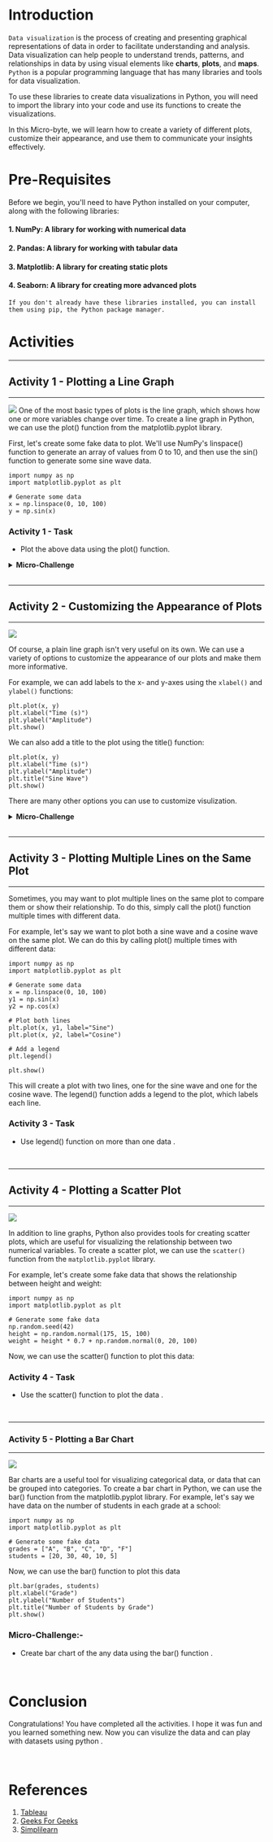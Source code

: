 # Introduction
`Data visualization` is the process of creating and presenting graphical representations of data in order to facilitate understanding and analysis. Data visualization can help people to understand trends, patterns, and relationships in data by using visual elements like **charts**, **plots**, and **maps**.
`Python` is a popular programming language that has many libraries and tools for data visualization. 

To use these libraries to create data visualizations in Python, you will need to import the library into your code and use its functions to create the visualizations. 

In this Micro-byte, we will learn how to create a variety of different plots, customize their appearance, and use them to communicate your insights effectively.
<br>

# Pre-Requisites
Before we begin, you'll need to have Python installed on your computer, along with the following libraries:

#### 1. NumPy: A library for working with numerical data
#### 2. Pandas: A library for working with tabular data
#### 3. Matplotlib: A library for creating static plots
#### 4. Seaborn: A library for creating more advanced plots

`If you don't already have these libraries installed, you can install them using pip, the Python package manager. 
`
<br>

# Activities

---
## Activity 1 - Plotting a Line Graph
---
<img src='./images/Activity_1.png'>
One of the most basic types of plots is the line graph, which shows how one or more variables change over time.
To create a line graph in Python, we can use the plot() function from the matplotlib.pyplot library.

First, let's create some fake data to plot. We'll use NumPy's linspace() function to 
generate an array of values from 0 to 10, and then use the sin() function to generate some sine wave data.
```
import numpy as np
import matplotlib.pyplot as plt

# Generate some data
x = np.linspace(0, 10, 100)
y = np.sin(x)
```
### Activity 1 - Task

- Plot the above data using the plot() function. 



<details>
<summary> <b>Micro-Challenge</b></summary>
Instead of using the random data use the real data and plot data from it .
You can download the dataset from Kaggle.
</details>

<br>

---
## Activity 2 - Customizing the Appearance of Plots

---
<img src='./images/Activity_2.png'>

Of course, a plain line graph isn't very useful on its own. 
We can use a variety of options to customize the appearance of our plots and make them more informative.

For example, we can add labels to the x- and y-axes using the `xlabel()` and `ylabel()` functions:
```
plt.plot(x, y)
plt.xlabel("Time (s)")
plt.ylabel("Amplitude")
plt.show()
```
We can also add a title to the plot using the title() function:

```
plt.plot(x, y)
plt.xlabel("Time (s)")
plt.ylabel("Amplitude")
plt.title("Sine Wave")
plt.show()
```
There are many other options you can use to customize visulization.
<details>
<summary> <b>Micro-Challenge</b></summary>
Change appearance of your plots, 
such as changing the line style, color, and markers, and adding grid lines and legends.
</details>
</details>

<br>

---
## Activity 3 - Plotting Multiple Lines on the Same Plot
--- 

 Sometimes, you may want to plot multiple lines on the same plot to 
 compare them or show their relationship. To do this, simply call the plot() 
 function multiple times with different data.

For example, let's say we want to plot both a sine wave and a cosine
wave on the same plot. We can do this by calling plot() multiple times with different data:
```
import numpy as np
import matplotlib.pyplot as plt

# Generate some data
x = np.linspace(0, 10, 100)
y1 = np.sin(x)
y2 = np.cos(x)

# Plot both lines
plt.plot(x, y1, label="Sine")
plt.plot(x, y2, label="Cosine")

# Add a legend
plt.legend()

plt.show()
```
This will create a plot with two lines, one for the sine wave and one for the cosine wave. 
The legend() function adds a legend to the plot, which labels each line.

### Activity 3 - Task
- Use legend() function on more than one data .

<br>

---
## Activity 4 - Plotting a Scatter Plot
---
<img src='./images/Activity_3.png'>

In addition to line graphs, Python also provides tools for creating scatter plots, 
which are useful for visualizing the relationship between two numerical variables. 
To create a scatter plot, we can use the `scatter()` function from the `matplotlib.pyplot` library.

For example, let's create some fake data that shows the relationship between height and weight:
```
import numpy as np
import matplotlib.pyplot as plt

# Generate some fake data
np.random.seed(42)
height = np.random.normal(175, 15, 100)
weight = height * 0.7 + np.random.normal(0, 20, 100)
```
Now, we can use the scatter() function to plot this data:
### Activity 4 -  Task

- Use the scatter() function to plot the data .

<br>

---
### Activity 5 - Plotting a Bar Chart
---
<img src='./images/Activity_5.png'>

Bar charts are a useful tool for visualizing categorical data, or data that can be grouped into categories. 
To create a bar chart in Python, we can use the bar() function from the matplotlib.pyplot library.
For example, let's say we have data on the number of students in each grade at a school:
```
import numpy as np
import matplotlib.pyplot as plt

# Generate some fake data
grades = ["A", "B", "C", "D", "F"]
students = [20, 30, 40, 10, 5]
```
Now, we can use the bar() function to plot this data
```
plt.bar(grades, students)
plt.xlabel("Grade")
plt.ylabel("Number of Students")
plt.title("Number of Students by Grade")
plt.show()
```

### Micro-Challenge:-

- Create bar chart of the any data using the bar() function .

<br>

# Conclusion

Congratulations! You have completed all the activities. I hope it was fun and you learned something new. Now you can visulize the data  and can play with datasets using python .

<br>

# References

1. [Tableau](https://www.tableau.com/learn/articles/data-visualization)
2. [Geeks For Geeks](https://www.geeksforgeeks.org/data-visualization-with-python/)
3. [Simplilearn](https://www.simplilearn.com/tutorials/python-tutorial/data-visualization-in-python)
